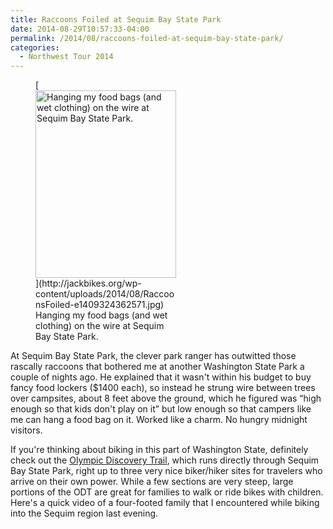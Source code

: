 ```yaml
---
title: Raccoons Foiled at Sequim Bay State Park
date: 2014-08-29T10:57:33-04:00
permalink: /2014/08/raccoons-foiled-at-sequim-bay-state-park/
categories:
  - Northwest Tour 2014
---
```

<figure id="attachment_39" aria-describedby="caption-attachment-39" style="width: 225px" class="wp-caption alignright">[<img class="size-medium wp-image-39" src="http://jackbikes.org/wp-content/uploads/2014/08/RaccoonsFoiled-e1409324362571-225x300.jpg" alt="Hanging my food bags (and wet clothing) on the wire at Sequim Bay State Park." width="225" height="300" srcset="https://jackbikes.org/wp-content/uploads/2014/08/RaccoonsFoiled-e1409324362571-225x300.jpg 225w, https://jackbikes.org/wp-content/uploads/2014/08/RaccoonsFoiled-e1409324362571.jpg 480w" sizes="(max-width: 225px) 100vw, 225px" />](http://jackbikes.org/wp-content/uploads/2014/08/RaccoonsFoiled-e1409324362571.jpg)<figcaption id="caption-attachment-39" class="wp-caption-text">Hanging my food bags (and wet clothing) on the wire at Sequim Bay State Park.</figcaption></figure>

At Sequim Bay State Park, the clever park ranger has outwitted those rascally raccoons that bothered me at another Washington State Park a couple of nights ago. He explained that it wasn't within his budget to buy fancy food lockers ($1400 each), so instead he strung wire between trees over campsites, about 8 feet above the ground, which he figured was &#8220;high enough so that kids don't play on it&#8221; but low enough so that campers like me can hang a food bag on it. Worked like a charm. No hungry midnight visitors.

If you're thinking about biking in this part of Washington State, definitely check out the <a href="http://www.olympicdiscoverytrail.com/" target="_blank" rel="noopener noreferrer">Olympic Discovery Trail</a>, which runs directly through Sequim Bay State Park, right up to three very nice biker/hiker sites for travelers who arrive on their own power. While a few sections are very steep, large portions of the ODT are great for families to walk or ride bikes with children. Here's a quick video of a four-footed family that I encountered while biking into the Sequim region last evening.

